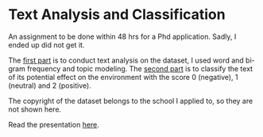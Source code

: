 # Text Analysis and Classification

An assignment to be done within 48 hrs for a Phd application. Sadly, I ended up did not get it.

The [first part](https://github.com/dodopianist/Projects/blob/main/Text%20analysis%20and%20classification/Task%202-1.ipynb) is to conduct text analysis on the dataset, I used word and bi-gram frequency and topic modeling. The [second part](https://github.com/dodopianist/Projects/blob/main/Text%20analysis%20and%20classification/Task%202-2.ipynb) is to classify the text of its potential effect on the environment with the score 0 (negative), 1 (neutral) and 2 (positive).

The copyright of the dataset belongs to the school I applied to, so they are not shown here.

Read the presentation [here](https://github.com/dodopianist/Projects/blob/main/Text%20analysis%20and%20classification/Phd%20Interview%20Task%202.pdf).
